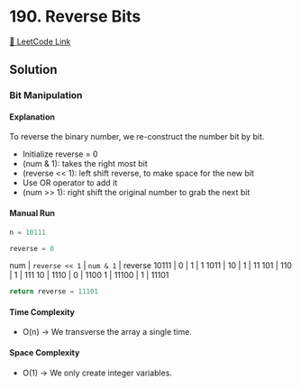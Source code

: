 # 190. Reverse Bits

[🔗 LeetCode Link](https://leetcode.com/problems/reverse-bits/description/)

## Solution

### Bit Manipulation

#### Explanation

To reverse the binary number, we re-construct the number bit by bit.

- Initialize reverse = 0
- (num & 1): takes the right most bit
- (reverse << 1): left shift reverse, to make space for the new bit
- Use OR operator to add it
- (num >> 1): right shift the original number to grab the next bit

#### Manual Run

```python
n = 10111

reverse = 0
```

num | `reverse << 1` | `num & 1` | reverse
10111 | 0 | 1 | 1
1011 | 10 | 1 | 11
101 | 110 | 1 | 111
10 | 1110 | 0 | 1100
1  | 11100 | 1 | 11101

```python
return reverse = 11101
```

#### Time Complexity

- O(n) -> We transverse the array a single time.

#### Space Complexity

- O(1) -> We only create integer variables.
